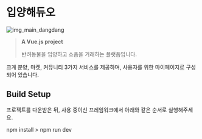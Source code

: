 # 입양해듀오

![img_main_dangdang](https://user-images.githubusercontent.com/50068478/111102837-5ef79200-8590-11eb-836a-846cef3149af.jpg)


> **A Vue.js project**
> 
> 반려동물을 입양하고 소품을 거래하는 플랫폼입니다.
> 
크게 분양, 마켓, 커뮤니티 3가지 서비스를 제공하며, 사용자를 위한 마이페이지로 구성되어 있습니다.

## Build Setup

프로젝트를 다운받은 뒤, 사용 중이신 프레임워크에서 아래와 같은 순서로 실행해주세요.

npm install > npm run dev
